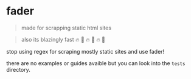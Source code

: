 # fader
> made for scrapping static html sites

> also its blazingly fast 🔥 🚀 🔥 🚀 🔥 🚀

stop using regex for scraping mostly static sites and use fader!

there are no examples or guides avaible but you can look into the `tests` directory.